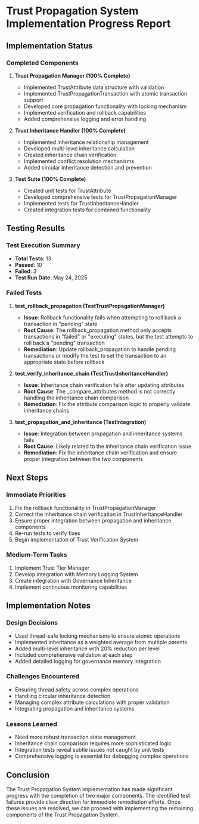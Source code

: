 # Trust Propagation System Implementation Progress Report

## Implementation Status

### Completed Components
1. **Trust Propagation Manager (100% Complete)**
   - Implemented TrustAttribute data structure with validation
   - Implemented TrustPropagationTransaction with atomic transaction support
   - Developed core propagation functionality with locking mechanism
   - Implemented verification and rollback capabilities
   - Added comprehensive logging and error handling

2. **Trust Inheritance Handler (100% Complete)**
   - Implemented inheritance relationship management
   - Developed multi-level inheritance calculation
   - Created inheritance chain verification
   - Implemented conflict resolution mechanisms
   - Added circular inheritance detection and prevention

3. **Test Suite (100% Complete)**
   - Created unit tests for TrustAttribute
   - Developed comprehensive tests for TrustPropagationManager
   - Implemented tests for TrustInheritanceHandler
   - Created integration tests for combined functionality

## Testing Results

### Test Execution Summary
- **Total Tests**: 13
- **Passed**: 10
- **Failed**: 3
- **Test Run Date**: May 24, 2025

### Failed Tests

1. **test_rollback_propagation (TestTrustPropagationManager)**
   - **Issue**: Rollback functionality fails when attempting to roll back a transaction in "pending" state
   - **Root Cause**: The rollback_propagation method only accepts transactions in "failed" or "executing" states, but the test attempts to roll back a "pending" transaction
   - **Remediation**: Update rollback_propagation to handle pending transactions or modify the test to set the transaction to an appropriate state before rollback

2. **test_verify_inheritance_chain (TestTrustInheritanceHandler)**
   - **Issue**: Inheritance chain verification fails after updating attributes
   - **Root Cause**: The _compare_attributes method is not correctly handling the inheritance chain comparison
   - **Remediation**: Fix the attribute comparison logic to properly validate inheritance chains

3. **test_propagation_and_inheritance (TestIntegration)**
   - **Issue**: Integration between propagation and inheritance systems fails
   - **Root Cause**: Likely related to the inheritance chain verification issue
   - **Remediation**: Fix the inheritance chain verification and ensure proper integration between the two components

## Next Steps

### Immediate Priorities
1. Fix the rollback functionality in TrustPropagationManager
2. Correct the inheritance chain verification in TrustInheritanceHandler
3. Ensure proper integration between propagation and inheritance components
4. Re-run tests to verify fixes
5. Begin implementation of Trust Verification System

### Medium-Term Tasks
1. Implement Trust Tier Manager
2. Develop integration with Memory Logging System
3. Create integration with Governance Inheritance
4. Implement continuous monitoring capabilities

## Implementation Notes

### Design Decisions
- Used thread-safe locking mechanisms to ensure atomic operations
- Implemented inheritance as a weighted average from multiple parents
- Added multi-level inheritance with 20% reduction per level
- Included comprehensive validation at each step
- Added detailed logging for governance memory integration

### Challenges Encountered
- Ensuring thread safety across complex operations
- Handling circular inheritance detection
- Managing complex attribute calculations with proper validation
- Integrating propagation and inheritance systems

### Lessons Learned
- Need more robust transaction state management
- Inheritance chain comparison requires more sophisticated logic
- Integration tests reveal subtle issues not caught by unit tests
- Comprehensive logging is essential for debugging complex operations

## Conclusion
The Trust Propagation System implementation has made significant progress with the completion of two major components. The identified test failures provide clear direction for immediate remediation efforts. Once these issues are resolved, we can proceed with implementing the remaining components of the Trust Propagation System.
